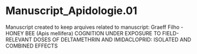 # Manuscript_Apidologie.01
Manuscript created to keep arquives related to manuscript: Graeff Filho -  HONEY BEE (Apis mellifera) COGNITION UNDER EXPOSURE TO FIELD-RELEVANT DOSES OF DELTAMETHRIN AND IMIDACLOPRID: ISOLATED AND COMBINED EFFECTS

